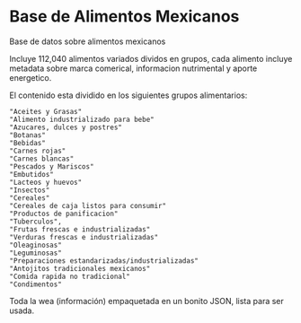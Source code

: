 # Base de Alimentos Mexicanos
 Base de datos sobre alimentos mexicanos

Incluye 112,040 alimentos variados dividos en grupos, cada alimento incluye metadata sobre marca comerical, informacion nutrimental y aporte energetico.

El contenido esta dividido en los siguientes grupos alimentarios:

    "Aceites y Grasas"
    "Alimento industrializado para bebe"
    "Azucares, dulces y postres"
    "Botanas"
    "Bebidas"
    "Carnes rojas"
    "Carnes blancas"
    "Pescados y Mariscos"
    "Embutidos"
    "Lacteos y huevos"
    "Insectos"
    "Cereales"
    "Cereales de caja listos para consumir"
    "Productos de panificacion"
    "Tuberculos",
    "Frutas frescas e industrializadas"
    "Verduras frescas e industrializadas"
    "Oleaginosas"
    "Leguminosas"
    "Preparaciones estandarizadas/industrializadas"
    "Antojitos tradicionales mexicanos"
    "Comida rapida no tradicional"
    "Condimentos"

Toda la wea (información) empaquetada en un bonito JSON, lista para ser usada.
